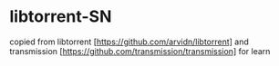 # libtorrent-SN
copied from 
libtorrent [https://github.com/arvidn/libtorrent]
and transmission [https://github.com/transmission/transmission]
for learn


